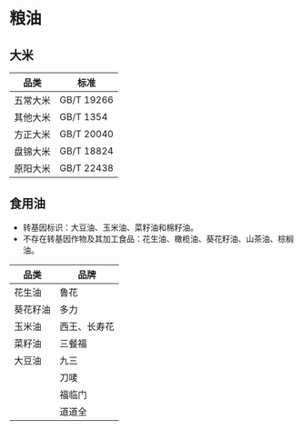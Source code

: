 # 粮油

## 大米

| 品类     | 标准       |
| -------- | ---------- |
| 五常大米 | GB/T 19266 |
| 其他大米 | GB/T 1354  |
| 方正大米 | GB/T 20040 |
| 盘锦大米 | GB/T 18824 |
| 原阳大米 | GB/T 22438 |

## 食用油

- 转基因标识：大豆油、玉米油、菜籽油和棉籽油。
- 不存在转基因作物及其加工食品：花生油、橄榄油、葵花籽油、山茶油、棕榈油。

| 品类     | 品牌         |
| -------- | ------------ |
| 花生油   | 鲁花         |
| 葵花籽油 | 多力         |
| 玉米油   | 西王、长寿花 |
| 菜籽油   | 三餐福       |
| 大豆油   | 九三         |
|          | 刀唛         |
|          | 福临门       |
|          | 道道全       |

